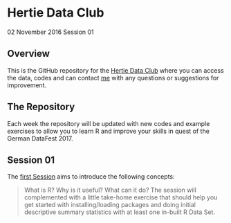 # Hertie Data Club
02 November 2016
Session 01

## Overview
This is the GitHub repository for the [Hertie Data Club](https://github.com/BenjaminGaiser/HertieDataClub) where you can access the data, codes and can contact [me](https://github.com/BenjaminGaiser) with any questions or suggestions for improvement.

## The Repository
Each week the repository will be updated with new codes and example exercises to allow you to learn R and improve your skills in quest of the German DataFest 2017.

## Session 01
The [first Session](https://github.com/BenjaminGaiser/HertieDataClub/blob/master/Session1/Session1.html) aims to introduce the following concepts:
>What is R? Why is it useful? What can it do? The session will complemented with a little take-home exercise that should help you get started with installing/loading packages and doing initial descriptive summary statistics with at least one in-built R Data Set.
